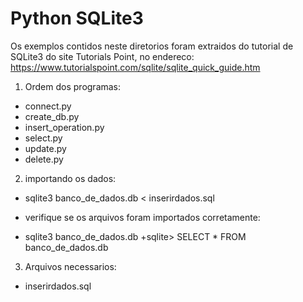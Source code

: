 Python SQLite3
==============

Os exemplos contidos neste diretorios foram extraidos do tutorial de SQLite3 do
site Tutorials Point, no endereco:
https://www.tutorialspoint.com/sqlite/sqlite_quick_guide.htm

1. Ordem dos programas:
+ connect.py
+ create_db.py
+ insert_operation.py
+ select.py
+ update.py
+ delete.py


2. importando os dados:

+ sqlite3 banco_de_dados.db < inserirdados.sql

+ verifique se os arquivos foram importados corretamente:
+ sqlite3 banco_de_dados.db
+sqlite> SELECT * FROM banco_de_dados.db

3. Arquivos necessarios:
+ inserirdados.sql
